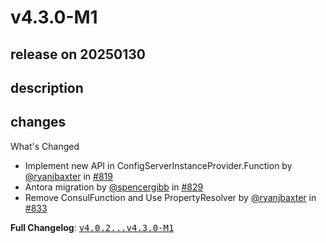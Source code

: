 # v4.3.0-M1

## release on 20250130
## description
## changes
What's Changed

* Implement new API in ConfigServerInstanceProvider.Function by <a class="user-mention notranslate" data-hovercard-type="user" data-hovercard-url="/users/ryanjbaxter/hovercard" data-octo-click="hovercard-link-click" data-octo-dimensions="link_type:self" href="https://github.com/ryanjbaxter">@ryanjbaxter</a> in <a class="issue-link js-issue-link" data-error-text="Failed to load title" data-id="1722536221" data-permission-text="Title is private" data-url="https://github.com/spring-cloud/spring-cloud-consul/issues/819" data-hovercard-type="pull_request" data-hovercard-url="/spring-cloud/spring-cloud-consul/pull/819/hovercard" href="https://github.com/spring-cloud/spring-cloud-consul/pull/819">#819</a>
* Antora migration by <a class="user-mention notranslate" data-hovercard-type="user" data-hovercard-url="/users/spencergibb/hovercard" data-octo-click="hovercard-link-click" data-octo-dimensions="link_type:self" href="https://github.com/spencergibb">@spencergibb</a> in <a class="issue-link js-issue-link" data-error-text="Failed to load title" data-id="1895278600" data-permission-text="Title is private" data-url="https://github.com/spring-cloud/spring-cloud-consul/issues/829" data-hovercard-type="pull_request" data-hovercard-url="/spring-cloud/spring-cloud-consul/pull/829/hovercard" href="https://github.com/spring-cloud/spring-cloud-consul/pull/829">#829</a>
* Remove ConsulFunction and Use PropertyResolver by <a class="user-mention notranslate" data-hovercard-type="user" data-hovercard-url="/users/ryanjbaxter/hovercard" data-octo-click="hovercard-link-click" data-octo-dimensions="link_type:self" href="https://github.com/ryanjbaxter">@ryanjbaxter</a> in <a class="issue-link js-issue-link" data-error-text="Failed to load title" data-id="2094244052" data-permission-text="Title is private" data-url="https://github.com/spring-cloud/spring-cloud-consul/issues/833" data-hovercard-type="pull_request" data-hovercard-url="/spring-cloud/spring-cloud-consul/pull/833/hovercard" href="https://github.com/spring-cloud/spring-cloud-consul/pull/833">#833</a>

<strong>Full Changelog</strong>: <a class="commit-link" href="https://github.com/spring-cloud/spring-cloud-consul/compare/v4.0.2...v4.3.0-M1"><tt>v4.0.2...v4.3.0-M1</tt></a>

